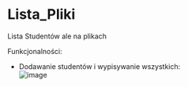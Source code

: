 # Lista_Pliki
Lista Studentów ale na plikach

Funkcjonalności: 
- Dodawanie studentów i wypisywanie wszystkich:<br />
![image](https://user-images.githubusercontent.com/115046087/208197979-e701f1c2-d3e4-495d-a79d-ca66bc3ad2d6.png)
